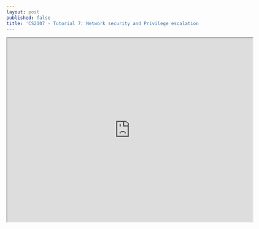 ```yaml
---
layout: post
published: false
title: 'CS2107 - Tutorial 7: Network security and Privilege escalation '
---
```

<iframe src="https://drive.google.com/file/d/1aFR1ks3rpoGRVOlu3CdmvW0yTaRtsplZ/preview" width="640" height="480"></iframe>